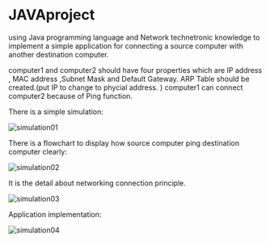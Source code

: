 # JAVAproject
using Java programming language and Network technetronic knowledge to implement a simple application for connecting a source computer with another destination computer.
 
computer1 and computer2 should have four properties which are IP address , MAC address ,Subnet Mask and Default Gateway. ARP Table should be created.(put IP to change to phycial address. ) computer1 can connect computer2 because of Ping function.

There is a simple simulation:


![simulation01](https://user-images.githubusercontent.com/19886019/35471378-ff7b72b6-03be-11e8-8c72-db520e5e8a9e.JPG)

There is a flowchart to display how source computer ping destination computer clearly:


![simulation02](https://user-images.githubusercontent.com/19886019/35477350-7eeea0b6-0425-11e8-9d1a-60d03771f63a.JPG)

It is the detail about networking connection principle.


![simulation03](https://user-images.githubusercontent.com/19886019/35477460-aa3e8266-0427-11e8-85aa-68606b69b59e.JPG)

Application implementation:


![simulation04](https://user-images.githubusercontent.com/19886019/35477604-90d8c40e-042b-11e8-9509-28a6c299fff9.JPG)
